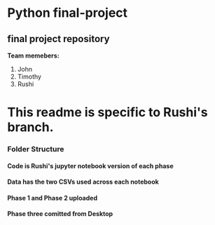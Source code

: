 # Python final-project
## final project repository

**Team memebers:** 
1. John 
2. Timothy 
3. Rushi 


# This readme is specific to Rushi's branch. 

### Folder Structure
#### Code is Rushi's jupyter notebook version of each phase
#### Data has the two CSVs used across each notebook

#### Phase 1 and Phase 2 uploaded 
#### Phase three comitted from Desktop
